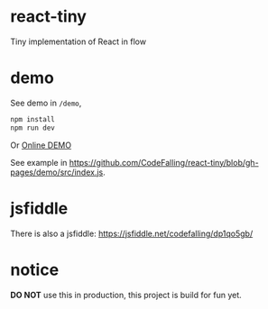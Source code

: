 # react-tiny
Tiny implementation of React in flow

# demo

See demo in `/demo`, 

```bash
npm install
npm run dev
```

Or [Online DEMO](https://codefalling.github.io/react-tiny/demo/)

See example in https://github.com/CodeFalling/react-tiny/blob/gh-pages/demo/src/index.js.

# jsfiddle

There is also a jsfiddle: https://jsfiddle.net/codefalling/dp1qo5gb/

# notice

**DO NOT** use this in production, this project is build for fun yet.
